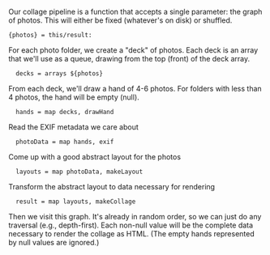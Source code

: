Our collage pipeline is a function that accepts a single parameter: the graph of
photos. This will either be fixed (whatever's on disk) or shuffled.

    {photos} = this/result:

For each photo folder, we create a "deck" of photos. Each deck is an array that we'll use as a queue, drawing from the top (front) of the deck array.

      decks = arrays ${photos}

From each deck, we'll draw a hand of 4-6 photos. For folders with less than 4 photos, the hand will be empty (null).

      hands = map decks, drawHand

Read the EXIF metadata we care about

      photoData = map hands, exif

Come up with a good abstract layout for the photos

      layouts = map photoData, makeLayout

Transform the abstract layout to data necessary for rendering

      result = map layouts, makeCollage

Then we visit this graph. It's already in random order, so we can just do any traversal (e.g., depth-first). Each non-null value will be the complete data necessary to render the collage as HTML. (The empty hands represented by null values are ignored.)
